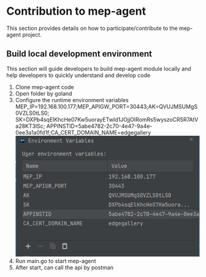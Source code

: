 Contribution to mep-agent
==========================

This section provides details on how to participate/contribute to the mep-agent project. 

## Build local development environment

This section will guide developers to build mep-agent module locally and help developers to quickly understand and
 develop code 

1. Clone mep-agent code
2. Open folder by goland
3. Configure the runtime environment variables</br>
MEP_IP=192.168.100.177;MEP_APIGW_PORT=30443;AK=QVUJMSUMgS0VZLS0tLS0;
SK=DXPb4sqElKhcHe07Kw5uorayETwId1JOjjOIRomRs5wyszoCR5R7AtVa28KT3lSc;
APPINSTID=5abe4782-2c70-4e47-9a4e-0ee3a1a0fd1f;CA_CERT_DOMAIN_NAME=edgegallery</br>
![](/uploads/images/2021/mep/mep-agent_config_env_variables.png "env variables")
4. Run main.go to start mep-agent
5. After start, can call the api by postman